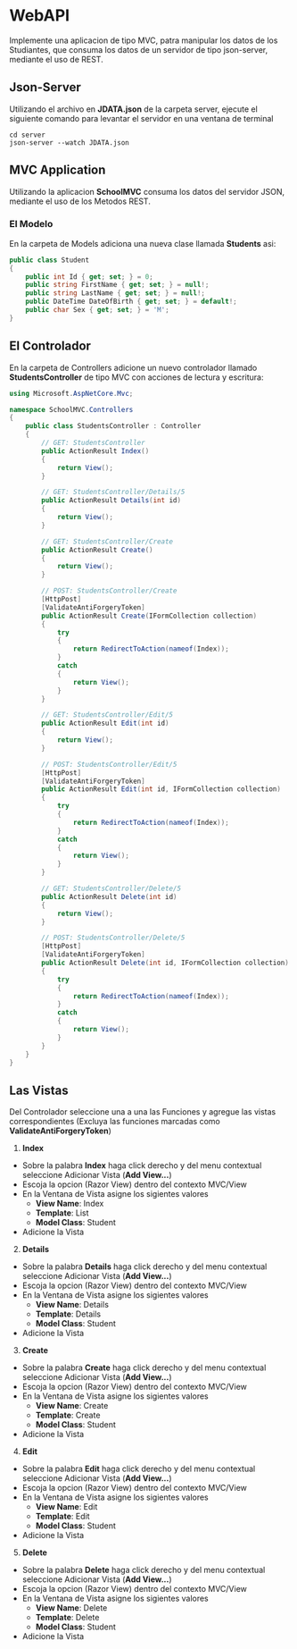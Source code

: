 # WebAPI
Implemente una aplicacion de tipo MVC, patra manipular los datos de los Studiantes, que consuma los datos de un servidor de tipo json-server, mediante el uso de REST.

## Json-Server
Utilizando el archivo en **JDATA.json** de la carpeta server, ejecute el siguiente comando para levantar el servidor en una ventana de terminal

```
cd server
json-server --watch JDATA.json
```

## MVC Application
Utilizando la aplicacion **SchoolMVC** consuma los datos del servidor JSON, mediante el uso de los Metodos REST.

### El Modelo
En la carpeta de Models adiciona una nueva clase llamada **Students** asi:

```csharp
public class Student
{
    public int Id { get; set; } = 0;
    public string FirstName { get; set; } = null!;
    public string LastName { get; set; } = null!;
    public DateTime DateOfBirth { get; set; } = default!;
    public char Sex { get; set; } = 'M';
}
```

## El Controlador
En la carpeta de Controllers adicione un nuevo controlador llamado **StudentsController** de tipo MVC con acciones de lectura y escritura:

```csharp
using Microsoft.AspNetCore.Mvc;

namespace SchoolMVC.Controllers
{
    public class StudentsController : Controller
    {
        // GET: StudentsController
        public ActionResult Index()
        {
            return View();
        }

        // GET: StudentsController/Details/5
        public ActionResult Details(int id)
        {
            return View();
        }

        // GET: StudentsController/Create
        public ActionResult Create()
        {
            return View();
        }

        // POST: StudentsController/Create
        [HttpPost]
        [ValidateAntiForgeryToken]
        public ActionResult Create(IFormCollection collection)
        {
            try
            {
                return RedirectToAction(nameof(Index));
            }
            catch
            {
                return View();
            }
        }

        // GET: StudentsController/Edit/5
        public ActionResult Edit(int id)
        {
            return View();
        }

        // POST: StudentsController/Edit/5
        [HttpPost]
        [ValidateAntiForgeryToken]
        public ActionResult Edit(int id, IFormCollection collection)
        {
            try
            {
                return RedirectToAction(nameof(Index));
            }
            catch
            {
                return View();
            }
        }

        // GET: StudentsController/Delete/5
        public ActionResult Delete(int id)
        {
            return View();
        }

        // POST: StudentsController/Delete/5
        [HttpPost]
        [ValidateAntiForgeryToken]
        public ActionResult Delete(int id, IFormCollection collection)
        {
            try
            {
                return RedirectToAction(nameof(Index));
            }
            catch
            {
                return View();
            }
        }
    }
}
```

## Las Vistas
Del Controlador seleccione una a una las Funciones y agregue las vistas correspondientes (Excluya las funciones marcadas como **ValidateAntiForgeryToken**)

1. **Index**
- Sobre la palabra **Index** haga click derecho y del menu contextual seleccione Adicionar Vista (**Add View...**)
- Escoja la opcion (Razor View) dentro del contexto MVC/View
- En la Ventana de Vista asigne los sigientes valores
  - **View Name**: Index
  - **Template**: List
  - **Model Class**: Student
- Adicione la Vista

2. **Details**
- Sobre la palabra **Details** haga click derecho y del menu contextual seleccione Adicionar Vista (**Add View...**)
- Escoja la opcion (Razor View) dentro del contexto MVC/View
- En la Ventana de Vista asigne los sigientes valores
  - **View Name**: Details
  - **Template**: Details
  - **Model Class**: Student
- Adicione la Vista

3. **Create**
- Sobre la palabra **Create** haga click derecho y del menu contextual seleccione Adicionar Vista (**Add View...**)
- Escoja la opcion (Razor View) dentro del contexto MVC/View
- En la Ventana de Vista asigne los sigientes valores
  - **View Name**: Create
  - **Template**: Create
  - **Model Class**: Student
- Adicione la Vista

4. **Edit**
- Sobre la palabra **Edit** haga click derecho y del menu contextual seleccione Adicionar Vista (**Add View...**)
- Escoja la opcion (Razor View) dentro del contexto MVC/View
- En la Ventana de Vista asigne los sigientes valores
  - **View Name**: Edit
  - **Template**: Edit
  - **Model Class**: Student
- Adicione la Vista

5. **Delete**
- Sobre la palabra **Delete** haga click derecho y del menu contextual seleccione Adicionar Vista (**Add View...**)
- Escoja la opcion (Razor View) dentro del contexto MVC/View
- En la Ventana de Vista asigne los sigientes valores
  - **View Name**: Delete
  - **Template**: Delete
  - **Model Class**: Student
- Adicione la Vista

